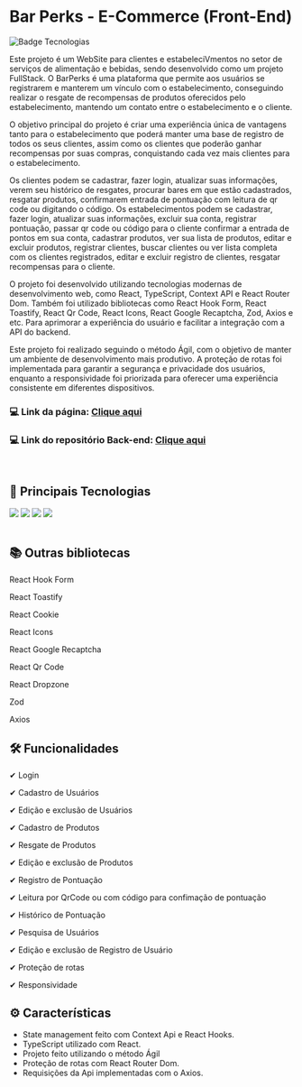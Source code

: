 # Bar Perks - E-Commerce (Front-End)
![Badge Tecnologias](https://img.shields.io/badge/Tecnologias-ReactJS%20|%20Styled_Components%20|%20Typescript%20-informational)


Este projeto é um WebSite para clientes e estabeleciVmentos no setor de serviços de alimentação e bebidas, sendo desenvolvido como um projeto FullStack. O BarPerks é uma plataforma que permite aos usuários se registrarem e manterem um vínculo com o estabelecimento, conseguindo realizar o resgate de recompensas de produtos oferecidos pelo estabelecimento, mantendo um contato entre
o estabelecimento e o cliente.

O objetivo principal do projeto é criar uma experiência única de vantagens tanto para o estabelecimento que poderá manter uma base de registro de todos os seus clientes, assim como os clientes que poderão ganhar recompensas por suas compras, conquistando cada vez mais clientes para o estabelecimento. 

Os clientes podem se cadastrar, fazer login, atualizar suas informações, verem seu histórico de resgates, procurar bares em que estão cadastrados, resgatar produtos, confirmarem entrada de pontuação com leitura de qr code ou digitando o código.
Os estabelecimentos podem se cadastrar, fazer login, atualizar suas informações, excluir sua conta, registrar pontuação, passar qr code ou código para o cliente confirmar a entrada de pontos em sua conta, cadastrar produtos, ver sua lista de produtos, editar e excluir produtos, registrar clientes, buscar clientes ou ver lista completa com os clientes registrados, editar e excluir registro de clientes, resgatar recompensas para o cliente. 

O projeto foi desenvolvido utilizando tecnologias modernas de desenvolvimento web, como React, TypeScript, Context API e React Router Dom. Também foi utilizado bibliotecas como React Hook Form, React Toastify, React Qr Code, React Icons, React Google Recaptcha, Zod, Axios e etc. Para aprimorar a experiência do usuário e facilitar a integração com a API do backend.

Este projeto foi realizado seguindo o método Ágil, com o objetivo de manter um ambiente de desenvolvimento mais produtivo. A proteção de rotas foi implementada para garantir a segurança e privacidade dos usuários, enquanto a responsividade foi priorizada para oferecer uma experiência consistente em diferentes dispositivos.

### 💻 Link da página: [Clique aqui](https://github.com/Gutcha1)

### 💻 Link do repositório Back-end: [Clique aqui](https://github.com/)
<br>


## 🚀 Principais Tecnologias
<div>
    <img src="https://img.shields.io/badge/React-20232A?style=for-the-badge&logo=react&logoColor=61DAFB" /> 
    <img src="https://img.shields.io/badge/TypeScript-007ACC?style=for-the-badge&logo=typescript&logoColor=white" />
    <img src="https://img.shields.io/badge/Styled_Components-000000?style=for-the-badge&logo=styledcomponents&logoColor=white" /> 
    <img src="https://img.shields.io/badge/React_Router-CA4245?style=for-the-badge&logo=react-router&logoColor=white" /> 
</div><br>

## 📚 Outras bibliotecas 
<p>React Hook Form</p>
<p>React Toastify</p>
<p>React Cookie</p>
<p>React Icons</p>
<p>React Google Recaptcha</p>
<p>React Qr Code</p>
<p>React Dropzone</p>
<p>Zod</p>
<p>Axios</p>

## 🛠 Funcionalidades
<p>✔ Login</p>
<p>✔ Cadastro de Usuários</p>
<p>✔ Edição e exclusão de Usuários</p>
<p>✔ Cadastro de Produtos</p>
<p>✔ Resgate de Produtos</p>
<p>✔ Edição e exclusão de Produtos</p>
<p>✔ Registro de Pontuação</p>
<p>✔ Leitura por QrCode ou com código para confimação de pontuação</p>
<p>✔ Histórico de Pontuação</p>
<p>✔ Pesquisa de Usuários</p>
<p>✔ Edição e exclusão de Registro de Usuário</p>
<p>✔ Proteção de rotas</p>
<p>✔ Responsividade</p>

## ⚙ Características
<ul>
    <li>State management feito com Context Api e React Hooks.</li>
    <li>TypeScript utilizado com React.</li>
    <li>Projeto feito utilizando o método Ágil</li>
    <li>Proteção de rotas com React Router Dom.</li>
    <li>Requisições da Api implementadas com o Axios.</li>
</ul>
